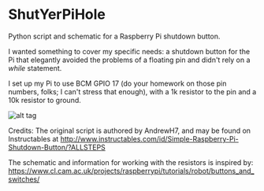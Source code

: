 # ShutYerPiHole
Python script and schematic for a Raspberry Pi shutdown button.

I wanted something to cover my specific needs: a shutdown button for the Pi that elegantly avoided the problems of a floating pin and didn't rely on a *while* statement.

I set up my Pi to use BCM GPIO 17 (do your homework on those pin numbers, folks; I can't stress that enough), with a 1k resistor to the pin and a 10k resistor to ground.

![alt tag](https://raw.githubusercontent.com/jerrywaller/ShutYerPiHole/master/Pi_shutdown_circuit.png)

Credits:
The original script is authored by AndrewH7, and may be found on Instructables at http://www.instructables.com/id/Simple-Raspberry-Pi-Shutdown-Button/?ALLSTEPS

The schematic and information for working with the resistors is inspired by: https://www.cl.cam.ac.uk/projects/raspberrypi/tutorials/robot/buttons_and_switches/
